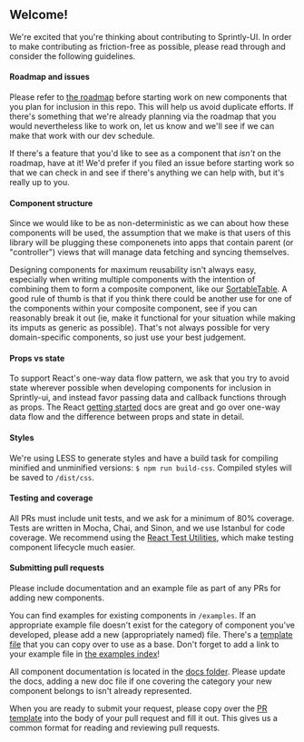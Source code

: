 ## Welcome!

We're excited that you're thinking about contributing to Sprintly-UI.
In order to make contributing as friction-free as possible, please read through and consider the following guidelines.

#### Roadmap and issues
Please refer to [the roadmap](roadmap.md) before starting work on new components that you plan for inclusion in this repo. This will help us avoid duplicate efforts. If there's something that we're already planning via the roadmap that you would nevertheless like to work on, let us know and we'll see if we can make that work with our dev schedule.

If there's a feature that you'd like to see as a component that _isn't_ on the roadmap, have at it! We'd prefer if you filed an issue before starting work so that we can check in and see if there's anything we can help with, but it's really up to you.

#### Component structure
Since we would like to be as non-deterministic as we can about how these components will be used, the assumption that we make is that users of this library will be plugging these componenets into apps that contain parent (or "controller") views that will manage data fetching and syncing themselves.

Designing components for maximum reusability isn't always easy, especially when writing multiple components with the intention of combining them to form a composite component, like our [SortableTable](src/components/sortable_table). A good rule of thumb is that if you think there could be another use for one of the components within your composite component, see if you can reasonably break it out (ie, make it functional for your situation while making its imputs as generic as possible). That's not always possible for very domain-specific components, so just use your best judgement.

#### Props vs state
To support React's one-way data flow pattern, we ask that you try to avoid state wherever possible when developing components for inclusion in Sprintly-ui, and instead favor passing data and callback functions through as props. The React [getting started](http://facebook.github.io/react/docs/thinking-in-react.html) docs are great and go over one-way data flow and the difference between props and state in detail.

#### Styles
We're using LESS to generate styles and have a build task for compiling minified and unminified versions: ```$ npm run build-css```. Compiled styles will be saved to ```/dist/css```.

#### Testing and coverage
All PRs must include unit tests, and we ask for a minimum of 80% coverage. Tests are written in Mocha, Chai, and Sinon, and we use Istanbul for code coverage. We recommend using the [React Test Utilities](https://facebook.github.io/react/docs/test-utils.html), which make testing component lifecycle much easier.

#### Submitting pull requests
Please include documentation and an example file as part of any PRs for adding new components.

You can find examples for existing components in ```/examples```. If an appropriate example file doesn't exist for the category of component you've developed, please add a new (appropriately named) file. There's a [template file](examples/template.html) that you can copy over to use as a base. Don't forget to add a link to your example file in [the examples index](examples/index.html)!

All component documentation is located in the [docs folder](docs/). Please update the docs, adding a new doc file if one covering the category your new component belongs to isn't already represented.

When you are ready to submit your request, please copy over the [PR template](PR_TEMPLATE.md) into the body of your pull request and fill it out. This gives us a common format for reading and reviewing pull requests.
